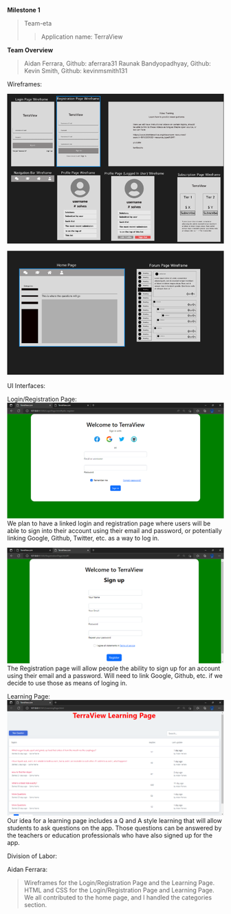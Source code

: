 **Milestone 1**
>Team-eta
>>Application name: TerraView


**Team Overview**
>	Aidan Ferrara, Github: aferrara31
>	Raunak Bandyopadhyay, Github:
>	Kevin Smith, Github: kevinmsmith131


Wireframes:

![alt text](https://github.com/aferrara31/cs326-final-team-eta/blob/main/docs/img/Wireframes1.PNG?raw=true)

![alt text](https://github.com/aferrara31/cs326-final-team-eta/blob/main/docs/img/Wireframes2.PNG?raw=true)

UI Interfaces:

Login/Registration Page:
![alt text](https://github.com/aferrara31/cs326-final-team-eta/blob/main/docs/img/LoginPage.png?raw=true)
We plan to have a linked login and registration page where users will be able to sign into their account using their email and password, or potentially linking Google, Github, Twitter, etc. as a way to log in. 

![alt text](https://github.com/aferrara31/cs326-final-team-eta/blob/main/docs/img/RegistrationPage.png?raw=true)
The Registration page will allow people the ability to sign up for an account using their email and a password. Will need to link Google, Github, etc. if we decide to use those as means of loging in.

Learning Page:
![alt text](https://github.com/aferrara31/cs326-final-team-eta/blob/main/docs/img/LearningPage.png?raw=true)
Our idea for a learning page includes a Q and A style learning that will allow students to ask questions on the app. Those questions can be answered by the teachers or education professionals who have also signed up for the app.

Division of Labor:

Aidan Ferrara:
>Wireframes for the Login/Registration Page and the Learning Page. HTML and CSS for the Login/Registration Page and Learning Page. We all contributed to the home page, and I handled the categories section.
